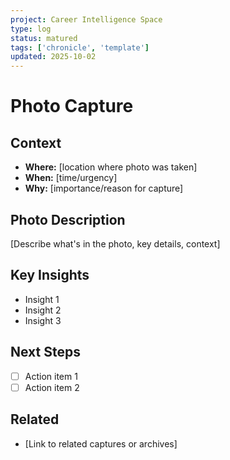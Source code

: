 ```yaml
---
project: Career Intelligence Space
type: log
status: matured
tags: ['chronicle', 'template']
updated: 2025-10-02
---
```


# Photo Capture

## Context
- **Where:** [location where photo was taken]
- **When:** [time/urgency]
- **Why:** [importance/reason for capture]

## Photo Description
[Describe what's in the photo, key details, context]

## Key Insights
- Insight 1
- Insight 2
- Insight 3

## Next Steps
- [ ] Action item 1
- [ ] Action item 2

## Related
- [Link to related captures or archives]
